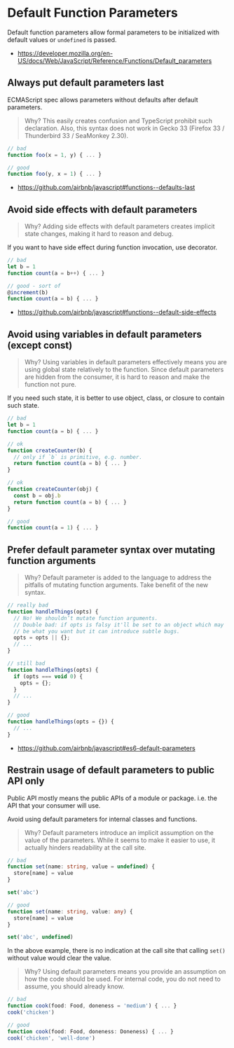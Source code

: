 # Default Function Parameters

Default function parameters allow formal parameters to be initialized with default values or `undefined` is passed.

- <https://developer.mozilla.org/en-US/docs/Web/JavaScript/Reference/Functions/Default_parameters>

## Always put default parameters last

ECMAScript spec allows parameters without defaults after default parameters.

> Why? This easily creates confusion and TypeScript prohibit such declaration.
Also, this syntax does not work in Gecko 33 (Firefox 33 / Thunderbird 33 / SeaMonkey 2.30).

```js
// bad
function foo(x = 1, y) { ... }

// good
function foo(y, x = 1) { ... }
```

- <https://github.com/airbnb/javascript#functions--defaults-last>

## Avoid side effects with default parameters

> Why? Adding side effects with default parameters creates implicit state changes,
making it hard to reason and debug.

If you want to have side effect during function invocation, use decorator.

```js
// bad
let b = 1
function count(a = b++) { ... }

// good - sort of
@increment(b)
function count(a = b) { ... }
```

- <https://github.com/airbnb/javascript#functions--default-side-effects>

## Avoid using variables in default parameters (except const)

> Why? Using variables in default parameters effectively means you are using global state relatively to the function.
Since default parameters are hidden from the consumer, it is hard to reason and make the function not pure.

If you need such state, it is better to use object, class, or closure to contain such state.

```js
// bad
let b = 1
function count(a = b) { ... }

// ok
function createCounter(b) {
  // only if `b` is primitive, e.g. number.
  return function count(a = b) { ... }
}

// ok
function createCounter(obj) {
  const b = obj.b
  return function count(a = b) { ... }
}

// good
function count(a = 1) { ... }
```

## Prefer default parameter syntax over mutating function arguments

> Why? Default parameter is added to the language to address the pitfalls of mutating function arguments.
Take benefit of the new syntax.

```js
// really bad
function handleThings(opts) {
  // No! We shouldn’t mutate function arguments.
  // Double bad: if opts is falsy it'll be set to an object which may
  // be what you want but it can introduce subtle bugs.
  opts = opts || {};
  // ...
}

// still bad
function handleThings(opts) {
  if (opts === void 0) {
    opts = {};
  }
  // ...
}

// good
function handleThings(opts = {}) {
  // ...
}
```

- <https://github.com/airbnb/javascript#es6-default-parameters>

## Restrain usage of default parameters to public API only

Public API mostly means the public APIs of a module or package.
i.e. the API that your consumer will use.

Avoid using default parameters for internal classes and functions.

> Why? Default parameters introduce an implicit assumption on the value of the parameters.
While it seems to make it easier to use, it actually hinders readability at the call site.

```ts
// bad
function set(name: string, value = undefined) {
  store[name] = value
}

set('abc')

// good
function set(name: string, value: any) {
  store[name] = value
}

set('abc', undefined)
```

In the above example, there is no indication at the call site that calling `set()` without value would clear the value.

> Why? Using default parameters means you provide an assumption on how the code should be used.
For internal code, you do not need to assume, you should already know.

```ts
// bad
function cook(food: Food, doneness = 'medium') { ... }
cook('chicken')

// good
function cook(food: Food, doneness: Doneness) { ... }
cook('chicken', 'well-done')
```
